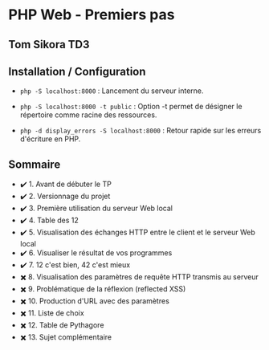 # PHP Web - Premiers pas
## Tom Sikora TD3
## Installation / Configuration
- `php -S localhost:8000` : Lancement du serveur interne.

- `php -S localhost:8000 -t public` : Option -t permet de désigner le répertoire comme racine des ressources.

- `php -d display_errors -S localhost:8000` : Retour rapide sur les erreurs d'écriture en PHP.

## Sommaire
- ✔️ 1. Avant de débuter le TP
- ✔️ 2. Versionnage du projet
- ✔️ 3. Première utilisation du serveur Web local
- ✔️ 4. Table des 12
- ✔️ 5. Visualisation des échanges HTTP entre le client et le serveur Web local
- ✔️ 6. Visualiser le résultat de vos programmes
- ✔️️ 7. 12 c'est bien, 42 c'est mieux
- ✖️ 8. Visualisation des paramètres de requête HTTP transmis au serveur
- ✖️ 9. Problématique de la réflexion (reflected XSS)
- ✖️ 10. Production d'URL avec des paramètres
- ✖️ 11. Liste de choix
- ✖️ 12. Table de Pythagore
- ✖️ 13. Sujet complémentaire